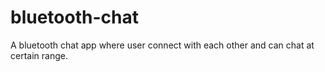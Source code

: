 # bluetooth-chat
A bluetooth chat app where user connect with each other and can chat at certain range.
